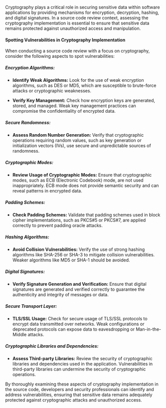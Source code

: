 Cryptography plays a critical role in securing sensitive data within software applications by providing mechanisms for encryption, decryption, hashing, and digital signatures. In a source code review context, assessing the cryptography implementation is essential to ensure that sensitive data remains protected against unauthorized access and manipulation.

#### Spotting Vulnerabilities in Cryptography Implementation

When conducting a source code review with a focus on cryptography, consider the following aspects to spot vulnerabilities:

##### **Encryption Algorithms:**

- **Identify Weak Algorithms:** Look for the use of weak encryption algorithms, such as DES or MD5, which are susceptible to brute-force attacks or cryptographic weaknesses.

- **Verify Key Management:** Check how encryption keys are generated, stored, and managed. Weak key management practices can compromise the confidentiality of encrypted data.

##### **Secure Randomness:**

- **Assess Random Number Generation:** Verify that cryptographic operations requiring random values, such as key generation or initialization vectors (IVs), use secure and unpredictable sources of randomness.

##### **Cryptographic Modes:**

- **Review Usage of Cryptographic Modes:** Ensure that cryptographic modes, such as ECB (Electronic Codebook) mode, are not used inappropriately. ECB mode does not provide semantic security and can reveal patterns in encrypted data.

##### **Padding Schemes:**

- **Check Padding Schemes:** Validate that padding schemes used in block cipher implementations, such as PKCS#5 or PKCS#7, are applied correctly to prevent padding oracle attacks.

##### **Hashing Algorithms:**

- **Avoid Collision Vulnerabilities:** Verify the use of strong hashing algorithms like SHA-256 or SHA-3 to mitigate collision vulnerabilities. Weaker algorithms like MD5 or SHA-1 should be avoided.

##### **Digital Signatures:**

- **Verify Signature Generation and Verification:** Ensure that digital signatures are generated and verified correctly to guarantee the authenticity and integrity of messages or data.

##### **Secure Transport Layer:**

- **TLS/SSL Usage:** Check for secure usage of TLS/SSL protocols to encrypt data transmitted over networks. Weak configurations or deprecated protocols can expose data to eavesdropping or Man-in-the-Middle attacks.

##### **Cryptographic Libraries and Dependencies:**

- **Assess Third-party Libraries:** Review the security of cryptographic libraries and dependencies used in the application. Vulnerabilities in third-party libraries can undermine the security of cryptographic operations.

By thoroughly examining these aspects of cryptography implementation in the source code, developers and security professionals can identify and address vulnerabilities, ensuring that sensitive data remains adequately protected against cryptographic attacks and unauthorized access.
